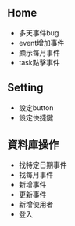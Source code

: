 ## Home
- 多天事件bug
- event增加事件
- 顯示每月事件
- task點擊事件

## Setting
- 設定button
- 設定快捷鍵

## 資料庫操作
- 找特定日期事件
- 找每月事件
- 新增事件
- 更新事件
- 新增使用者
- 登入
